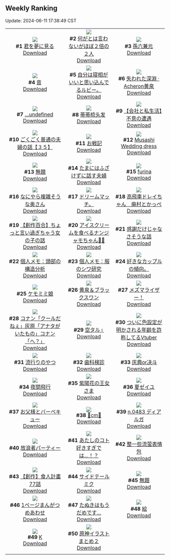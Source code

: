 ## Weekly Ranking
Update: 2024-06-11 17:38:49 CST

|      |      |      |
| :----: | :----: | :----: |
| ![](https://i.pixiv.re/c/240x480/img-master/img/2024/06/05/00/00/27/119350687_p0_master1200.jpg)<br>**#1** [君を夢に見る](https://www.pixiv.net/artworks/119350687)<br>[Download](https://i.pixiv.re/img-original/img/2024/06/05/00/00/27/119350687_p0.jpg) | ![](https://i.pixiv.re/c/240x480/img-master/img/2024/06/04/00/00/38/119323553_p0_master1200.jpg)<br>**#2** [何がとは言わないがほぼ２倍の２人](https://www.pixiv.net/artworks/119323553)<br>[Download](https://i.pixiv.re/img-original/img/2024/06/04/00/00/38/119323553_p0.jpg) | ![](https://i.pixiv.re/c/240x480/img-master/img/2024/06/04/00/00/22/119323498_p0_master1200.jpg)<br>**#3** [孫六兼元](https://www.pixiv.net/artworks/119323498)<br>[Download](https://i.pixiv.re/img-original/img/2024/06/04/00/00/22/119323498_p0.png) |
| ![](https://i.pixiv.re/c/240x480/img-master/img/2024/06/06/00/00/21/119378275_p0_master1200.jpg)<br>**#4** [音](https://www.pixiv.net/artworks/119378275)<br>[Download](https://i.pixiv.re/img-original/img/2024/06/06/00/00/21/119378275_p0.jpg) | ![](https://i.pixiv.re/c/240x480/img-master/img/2024/06/05/17/36/19/119367043_p0_master1200.jpg)<br>**#5** [自分は寝相がいいと思い込んでるルビー。](https://www.pixiv.net/artworks/119367043)<br>[Download](https://i.pixiv.re/img-original/img/2024/06/05/17/36/19/119367043_p0.jpg) | ![](https://i.pixiv.re/c/240x480/img-master/img/2024/06/04/00/00/21/119323491_p0_master1200.jpg)<br>**#6** [失われた深淵 · Acheron黄泉](https://www.pixiv.net/artworks/119323491)<br>[Download](https://i.pixiv.re/img-original/img/2024/06/04/00/00/21/119323491_p0.jpg) |
| ![](https://i.pixiv.re/c/240x480/img-master/img/2024/06/04/00/00/41/119323564_p0_master1200.jpg)<br>**#7** […undefined](https://www.pixiv.net/artworks/119323564)<br>[Download](https://i.pixiv.re/img-original/img/2024/06/04/00/00/41/119323564_p0.png) | ![](https://i.pixiv.re/c/240x480/img-master/img/2024/06/05/13/11/58/119362761_p0_master1200.jpg)<br>**#8** [蒂蒂梳头发](https://www.pixiv.net/artworks/119362761)<br>[Download](https://i.pixiv.re/img-original/img/2024/06/05/13/11/58/119362761_p0.jpg) | ![](https://i.pixiv.re/c/240x480/img-master/img/2024/06/04/12/00/15/119334326_p0_master1200.jpg)<br>**#9** [【会社と私生活】不意の遭遇](https://www.pixiv.net/artworks/119334326)<br>[Download](https://i.pixiv.re/img-original/img/2024/06/04/12/00/15/119334326_p0.jpg) |
| ![](https://i.pixiv.re/c/240x480/img-master/img/2024/06/05/17/00/12/119366310_p0_master1200.jpg)<br>**#10** [ごくごく普通の夫婦の話【３５】](https://www.pixiv.net/artworks/119366310)<br>[Download](https://i.pixiv.re/img-original/img/2024/06/05/17/00/12/119366310_p0.jpg) | ![](https://i.pixiv.re/c/240x480/img-master/img/2024/06/06/00/02/29/119378563_p0_master1200.jpg)<br>**#11** [お戦記](https://www.pixiv.net/artworks/119378563)<br>[Download](https://i.pixiv.re/img-original/img/2024/06/06/00/02/29/119378563_p0.png) | ![](https://i.pixiv.re/c/240x480/img-master/img/2024/06/04/15/11/22/119337143_p0_master1200.jpg)<br>**#12** [Musashi Wedding dress](https://www.pixiv.net/artworks/119337143)<br>[Download](https://i.pixiv.re/img-original/img/2024/06/04/15/11/22/119337143_p0.png) |
| ![](https://i.pixiv.re/c/240x480/img-master/img/2024/06/04/03/03/43/119327806_p0_master1200.jpg)<br>**#13** [無題](https://www.pixiv.net/artworks/119327806)<br>[Download](https://i.pixiv.re/img-original/img/2024/06/04/03/03/43/119327806_p0.png) | ![](https://i.pixiv.re/c/240x480/img-master/img/2024/06/04/00/09/31/119324039_p0_master1200.jpg)<br>**#14** [たまにはふざけずに話す夫婦](https://www.pixiv.net/artworks/119324039)<br>[Download](https://i.pixiv.re/img-original/img/2024/06/04/00/09/31/119324039_p0.jpg) | ![](https://i.pixiv.re/c/240x480/img-master/img/2024/06/04/13/21/15/119335630_p0_master1200.jpg)<br>**#15** [furina](https://www.pixiv.net/artworks/119335630)<br>[Download](https://i.pixiv.re/img-original/img/2024/06/04/13/21/15/119335630_p0.png) |
| ![](https://i.pixiv.re/c/240x480/img-master/img/2024/06/05/00/09/11/119351192_p0_master1200.jpg)<br>**#16** [なにやら複雑そうな奥さん](https://www.pixiv.net/artworks/119351192)<br>[Download](https://i.pixiv.re/img-original/img/2024/06/05/00/09/11/119351192_p0.jpg) | ![](https://i.pixiv.re/c/240x480/img-master/img/2024/06/05/00/42/58/119352214_p0_master1200.jpg)<br>**#17** [ドリームマッチ。](https://www.pixiv.net/artworks/119352214)<br>[Download](https://i.pixiv.re/img-original/img/2024/06/05/00/42/58/119352214_p0.jpg) | ![](https://i.pixiv.re/c/240x480/img-master/img/2024/06/05/02/58/15/119354956_p0_master1200.jpg)<br>**#18** [高飛車ドレイちゃん　廃村とかっぺ](https://www.pixiv.net/artworks/119354956)<br>[Download](https://i.pixiv.re/img-original/img/2024/06/05/02/58/15/119354956_p0.png) |
| ![](https://i.pixiv.re/c/240x480/img-master/img/2024/06/05/18/31/45/119368376_p0_master1200.jpg)<br>**#19** [【創作百合】ちょっと言い過ぎちゃう女の子の話](https://www.pixiv.net/artworks/119368376)<br>[Download](https://i.pixiv.re/img-original/img/2024/06/05/18/31/45/119368376_p0.jpg) | ![](https://i.pixiv.re/c/240x480/img-master/img/2024/06/05/01/47/12/119353713_p0_master1200.jpg)<br>**#20** [アイスクリームを食べるナンジャモちゃん🍨🌟](https://www.pixiv.net/artworks/119353713)<br>[Download](https://i.pixiv.re/img-original/img/2024/06/05/01/47/12/119353713_p0.jpg) | ![](https://i.pixiv.re/c/240x480/img-master/img/2024/06/05/18/27/01/119368242_p0_master1200.jpg)<br>**#21** [感謝だけじゃなさそうな話](https://www.pixiv.net/artworks/119368242)<br>[Download](https://i.pixiv.re/img-original/img/2024/06/05/18/27/01/119368242_p0.png) |
| ![](https://i.pixiv.re/c/240x480/img-master/img/2024/06/06/06/00/13/119384388_p0_master1200.jpg)<br>**#22** [個人メモ：頭部の構造分析](https://www.pixiv.net/artworks/119384388)<br>[Download](https://i.pixiv.re/img-original/img/2024/06/06/06/00/13/119384388_p0.jpg) | ![](https://i.pixiv.re/c/240x480/img-master/img/2024/06/04/06/00/10/119329690_p0_master1200.jpg)<br>**#23** [個人メモ：服のシワ研究](https://www.pixiv.net/artworks/119329690)<br>[Download](https://i.pixiv.re/img-original/img/2024/06/04/06/00/10/119329690_p0.jpg) | ![](https://i.pixiv.re/c/240x480/img-master/img/2024/06/06/20/53/02/119381175_p0_master1200.jpg)<br>**#24** [好きなカップルの傾向。](https://www.pixiv.net/artworks/119381175)<br>[Download](https://i.pixiv.re/img-original/img/2024/06/06/20/53/02/119381175_p0.jpg) |
| ![](https://i.pixiv.re/c/240x480/img-master/img/2024/06/05/00/00/14/119350640_p0_master1200.jpg)<br>**#25** [ケモミミ娘](https://www.pixiv.net/artworks/119350640)<br>[Download](https://i.pixiv.re/img-original/img/2024/06/05/00/00/14/119350640_p0.png) | ![](https://i.pixiv.re/c/240x480/img-master/img/2024/06/05/00/04/27/119351007_p0_master1200.jpg)<br>**#26** [黄泉＆ブラックスワン](https://www.pixiv.net/artworks/119351007)<br>[Download](https://i.pixiv.re/img-original/img/2024/06/05/00/04/27/119351007_p0.jpg) | ![](https://i.pixiv.re/c/240x480/img-master/img/2024/06/05/18/50/35/119368795_p0_master1200.jpg)<br>**#27** [メズマライザー！](https://www.pixiv.net/artworks/119368795)<br>[Download](https://i.pixiv.re/img-original/img/2024/06/05/18/50/35/119368795_p0.jpg) |
| ![](https://i.pixiv.re/c/240x480/img-master/img/2024/06/05/10/00/18/119359974_p0_master1200.jpg)<br>**#28** [コナン「クールだねぇ」灰原「アナタがいたもの」コナン「へ？」](https://www.pixiv.net/artworks/119359974)<br>[Download](https://i.pixiv.re/img-original/img/2024/06/05/10/00/18/119359974_p0.jpg) | ![](https://i.pixiv.re/c/240x480/img-master/img/2024/06/05/00/53/54/119352478_p0_master1200.jpg)<br>**#29** [空タル♀](https://www.pixiv.net/artworks/119352478)<br>[Download](https://i.pixiv.re/img-original/img/2024/06/05/00/53/54/119352478_p0.png) | ![](https://i.pixiv.re/c/240x480/img-master/img/2024/06/05/20/18/13/119371056_p0_master1200.jpg)<br>**#30** [ついに色設定が明かされる年齢を詐称してるVtuber](https://www.pixiv.net/artworks/119371056)<br>[Download](https://i.pixiv.re/img-original/img/2024/06/05/20/18/13/119371056_p0.png) |
| ![](https://i.pixiv.re/c/240x480/img-master/img/2024/06/04/20/25/15/119343655_p0_master1200.jpg)<br>**#31** [流行りのやつ](https://www.pixiv.net/artworks/119343655)<br>[Download](https://i.pixiv.re/img-original/img/2024/06/04/20/25/15/119343655_p0.jpg) | ![](https://i.pixiv.re/c/240x480/img-master/img/2024/06/05/03/49/38/119355594_p0_master1200.jpg)<br>**#32** [歯科検診](https://www.pixiv.net/artworks/119355594)<br>[Download](https://i.pixiv.re/img-original/img/2024/06/05/03/49/38/119355594_p0.jpg) | ![](https://i.pixiv.re/c/240x480/img-master/img/2024/06/05/12/45/48/119362357_p0_master1200.jpg)<br>**#33** [庆典or决斗](https://www.pixiv.net/artworks/119362357)<br>[Download](https://i.pixiv.re/img-original/img/2024/06/05/12/45/48/119362357_p0.jpg) |
| ![](https://i.pixiv.re/c/240x480/img-master/img/2024/06/05/00/00/10/119350618_p0_master1200.jpg)<br>**#34** [夜間飛行](https://www.pixiv.net/artworks/119350618)<br>[Download](https://i.pixiv.re/img-original/img/2024/06/05/00/00/10/119350618_p0.png) | ![](https://i.pixiv.re/c/240x480/img-master/img/2024/06/05/00/00/35/119350723_p0_master1200.jpg)<br>**#35** [紫陽花の王女さま](https://www.pixiv.net/artworks/119350723)<br>[Download](https://i.pixiv.re/img-original/img/2024/06/05/00/00/35/119350723_p0.jpg) | ![](https://i.pixiv.re/c/240x480/img-master/img/2024/06/04/23/50/43/119350306_p0_master1200.jpg)<br>**#36** [夏ゼイユ](https://www.pixiv.net/artworks/119350306)<br>[Download](https://i.pixiv.re/img-original/img/2024/06/04/23/50/43/119350306_p0.jpg) |
| ![](https://i.pixiv.re/c/240x480/img-master/img/2024/06/04/00/04/03/119323817_p0_master1200.jpg)<br>**#37** [お父様とバーベキュー](https://www.pixiv.net/artworks/119323817)<br>[Download](https://i.pixiv.re/img-original/img/2024/06/04/00/04/03/119323817_p0.jpg) | ![](https://i.pixiv.re/c/240x480/img-master/img/2024/06/05/20/51/50/119372051_p0_master1200.jpg)<br>**#38** [🔺cm🔻](https://www.pixiv.net/artworks/119372051)<br>[Download](https://i.pixiv.re/img-original/img/2024/06/05/20/51/50/119372051_p0.png) | ![](https://i.pixiv.re/c/240x480/img-master/img/2024/06/04/00/07/13/119323961_p0_master1200.jpg)<br>**#39** [n.0483 ディアルガ](https://www.pixiv.net/artworks/119323961)<br>[Download](https://i.pixiv.re/img-original/img/2024/06/04/00/07/13/119323961_p0.jpg) |
| ![](https://i.pixiv.re/c/240x480/img-master/img/2024/06/05/20/01/32/119370642_p0_master1200.jpg)<br>**#40** [放浪者パーティー](https://www.pixiv.net/artworks/119370642)<br>[Download](https://i.pixiv.re/img-original/img/2024/06/05/20/01/32/119370642_p0.jpg) | ![](https://i.pixiv.re/c/240x480/img-master/img/2024/06/05/10/31/07/119360352_p0_master1200.jpg)<br>**#41** [あたしのコト好きすぎでは…！？](https://www.pixiv.net/artworks/119360352)<br>[Download](https://i.pixiv.re/img-original/img/2024/06/05/10/31/07/119360352_p0.png) | ![](https://i.pixiv.re/c/240x480/img-master/img/2024/06/05/00/45/00/119352272_p0_master1200.jpg)<br>**#42** [整一些流萤表情包](https://www.pixiv.net/artworks/119352272)<br>[Download](https://i.pixiv.re/img-original/img/2024/06/05/00/45/00/119352272_p0.jpg) |
| ![](https://i.pixiv.re/c/240x480/img-master/img/2024/06/05/17/00/31/119366343_p0_master1200.jpg)<br>**#43** [【創作】食人計畫 77話](https://www.pixiv.net/artworks/119366343)<br>[Download](https://i.pixiv.re/img-original/img/2024/06/05/17/00/31/119366343_p0.jpg) | ![](https://i.pixiv.re/c/240x480/img-master/img/2024/06/06/07/20/39/119385376_p0_master1200.jpg)<br>**#44** [サイドテールミク](https://www.pixiv.net/artworks/119385376)<br>[Download](https://i.pixiv.re/img-original/img/2024/06/06/07/20/39/119385376_p0.jpg) | ![](https://i.pixiv.re/c/240x480/img-master/img/2024/06/05/22/58/21/119376163_p0_master1200.jpg)<br>**#45** [無題](https://www.pixiv.net/artworks/119376163)<br>[Download](https://i.pixiv.re/img-original/img/2024/06/05/22/58/21/119376163_p0.jpg) |
| ![](https://i.pixiv.re/c/240x480/img-master/img/2024/06/05/16/38/32/119365929_p0_master1200.jpg)<br>**#46** [1ページまんがつめあわせ](https://www.pixiv.net/artworks/119365929)<br>[Download](https://i.pixiv.re/img-original/img/2024/06/05/16/38/32/119365929_p0.png) | ![](https://i.pixiv.re/c/240x480/img-master/img/2024/06/05/12/18/25/119361897_p0_master1200.jpg)<br>**#47** [たぬきはもうだめです…](https://www.pixiv.net/artworks/119361897)<br>[Download](https://i.pixiv.re/img-original/img/2024/06/05/12/18/25/119361897_p0.jpg) | ![](https://i.pixiv.re/c/240x480/img-master/img/2024/06/05/22/23/15/119374985_p0_master1200.jpg)<br>**#48** [絵](https://www.pixiv.net/artworks/119374985)<br>[Download](https://i.pixiv.re/img-original/img/2024/06/05/22/23/15/119374985_p0.png) |
| ![](https://i.pixiv.re/c/240x480/img-master/img/2024/06/05/00/00/17/119350655_p0_master1200.jpg)<br>**#49** [K](https://www.pixiv.net/artworks/119350655)<br>[Download](https://i.pixiv.re/img-original/img/2024/06/05/00/00/17/119350655_p0.png) | ![](https://i.pixiv.re/c/240x480/img-master/img/2024/06/05/06/07/26/119357035_p0_master1200.jpg)<br>**#50** [原神イラストまとめ２](https://www.pixiv.net/artworks/119357035)<br>[Download](https://i.pixiv.re/img-original/img/2024/06/05/06/07/26/119357035_p0.jpg) |
|      |
